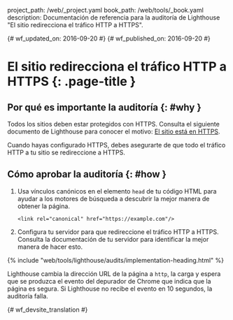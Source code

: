 project_path: /web/_project.yaml
book_path: /web/tools/_book.yaml
description: Documentación de referencia para la auditoría de Lighthouse "El sitio redirecciona el tráfico HTTP a HTTPS".

{# wf_updated_on: 2016-09-20 #}
{# wf_published_on: 2016-09-20 #}

# El sitio redirecciona el tráfico HTTP a HTTPS  {: .page-title }

## Por qué es importante la auditoría {: #why }

Todos los sitios deben estar protegidos con HTTPS. Consulta el siguiente documento de Lighthouse para
conocer el motivo: [El sitio está en HTTPS](https).

Cuando hayas configurado HTTPS, debes asegurarte de que todo el tráfico HTTP
a tu sitio se redireccione a HTTPS.

## Cómo aprobar la auditoría {: #how }

1. Usa vínculos canónicos en el elemento `head` de tu código HTML para ayudar a los motores de búsqueda a descubrir
   la mejor manera de obtener la página.

       <link rel="canonical" href="https://example.com"/>

2. Configura tu servidor para que redireccione el tráfico HTTP a HTTPS. Consulta la documentación de tu
   servidor para identificar la mejor manera de hacer esto.

{% include "web/tools/lighthouse/audits/implementation-heading.html" %}

Lighthouse cambia la dirección URL de la página a `http`, la carga y espera que se produzca el
evento del depurador de Chrome que indica que la página es segura. Si
Lighthouse no recibe el evento en 10 segundos, la auditoría falla.


{# wf_devsite_translation #}
